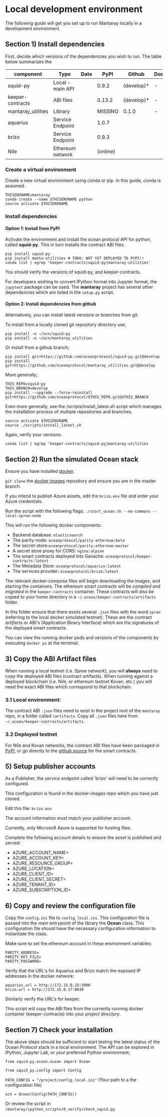 # Local development environment

The following guide will get you set up to run Mantaray locally in a development environment. 

## Section 1) Install dependencies 

First, decide which versions of the dependencies you wish to run. The table below summarizes the 

| component          | Type             | Date | PyPI     | Github     | Dockerhub | Kubernetes |
| ------------------ | ---------------- | ---- | -------- | ---------- | --------- | ---------- |
| squid-py           | Local -main API  |      | 0.9.2    | (develop)* | -         | -          |
| keeper-contracts   | ABI files        |      | 0.13.2   | (develop)* | -         | -          |
| mantaray_utilities | Library          |      | MISSING  | 0.1.0      | -         | -          |
| aquarius           | Service Endpoint |      | 1.0.7    |            |           |            |
| brizo              | Service Endpoint |      | 0.9.3    |            |           |            |
| Nile               | Ethereum network |      | (online) |            |           |            |

### Create a virtual environment

Create a new virtual environment using conda or pip. In this guide, conda is assumed. 

```
THISENVNAME=mantaray
conda create --name $THISENVNAME python
source activate $THISENVNAME
```

### Install dependencies 

#### Option 1: Install from PyPI

Activate the environment and install the ocean protocol API for python, 
called **squid-py**. This in turn installs the contract ABI files. 

```
pip install squid-py
pip install manta-utilities # TODO: NOT YET DEPLOYED TO PYPI!!
conda list | egrep 'keeper-contracts|squid-py|mantaray-utilities'
```

You should verify the versions of squid-py, and keeper-contracts. 

For developers wishing to convert IPython format into Jupyter format, the `jupytext` 
package can be used. The **mantaray** project has several other dependencies 
which are listed in the `setup.py` script.

#### Option 2: Install dependencies from github

Alternatively, you can install latest versions or branches from git. 

To install from a locally cloned git repository directory use;

```
pip install -e ~/ocn/squid-py
pip install -e ~/ocn/mantaray_utilities
```

Or install from a github branch;
```
pip install git+https://github.com/oceanprotocol/squid-py.git@develop
pip install git+https://github.com/oceanprotocol/mantaray_utilities.git@develop
```

More generally;
```
THIS_REPO=squid-py
THIS_BRANCH=develop
pip install --upgrade --force-reinstall git+https://github.com/oceanprotocol/$THIS_REPO.git@$THIS_BRANCH
```

Even more generally, see the /scripts/install_latest.sh script which manages the 
installation process of multiple repositories and branches. 
```
source activate $THISENVNAME
source ./scripts/install_latest.sh
```

Again, verify your versions: 

```
conda list | egrep 'keeper-contracts|squid-py|mantaray-utilities
```

## Section 2) Run the simulated Ocean stack

Ensure you have installed [docker](https://docs.docker.com/install/). 

`git clone` the [docker images](https://github.com/oceanprotocol/barge) repository and ensure you are in the master branch. 


If you intend to publish Azure assets, edit the `brizo.env` file and enter your Azure credentials. 

Run the script with the following flags; `./start_ocean.sh --no-commons --local-spree-node`

This will run the following docker components:

- Backend database: `elasticsearch`
- The parity-node: `oceanprotocol/parity-ethereum:beta`
- The secret-store:`oceanprotocol/parity-ethereum:master`
- A secret store proxy for CORS: `nginx:alpine` 
- The smart contracts deployed into Ganache: `oceanprotocol/keeper-contracts:latest`
- The Metadata Store: `oceanprotocol/aquarius:latest`
- The services provider: `oceanprotocol/brizo:latest`

The relevant docker-compose files will begin downloading the images, and starting the 
containers. The ethereum smart contracts will be *compiled* and *migrated* in the 
`keeper-contracts` container. These contracts will also be copied to your home 
directory in a `~/.ocean/keeper-contracts/artifacts` folder. 

In this folder ensure that there exists several `.json` files with the word `spree` 
(referring to the local docker simulated testnet). These are the contract *artifacts* 
or ABI's (Application Binary Interface) which are the signatures of the deployed 
smart contracts. 

You can view the running docker pods and versions of the components by executing `docker ps` at the terminal. 

## 3) Copy the ABI Artifact files

When running a local testnet (i.e. Spree network), you will **always** need to copy 
the deployed ABI files (contract artifacts). When running against a deployed blockchain 
(i.e. Nile, or ethereum testnet Kovan, etc.) you will need the exact ABI files which 
correspond to that blockchain. 

### 3.1 Local environment: 
The contract ABI `.json` files need to exist in the project root of the `mantaray` 
repo, in a folder called `\artifacts`. Copy all `.json`  files here 
from `~/.ocean/keeper-contracts/artifacts`. 

### 3.2 Deployed testnet

For Nile and Kovan networks, the contract ABI files have been packaged 
in [PyPI](https://pypi.org/project/keeper-contracts/), or go directly to 
the [github source](https://github.com/oceanprotocol/keeper-contracts) for 
the smart contracts. 

## 5) Setup publisher accounts 

As a Publisher, the service endpoint called 'brizo' will need to be correctly configured. 

This configuration is found in the docker-images repo which you have just cloned. 

Edit this file: `brizo.env`

The account information must match your publisher account. 

Currently, only Microsoft Azure is supported for hosting files. 

Complete the following account details to ensure the asset is published and served: 

- AZURE_ACCOUNT_NAME=
- AZURE_ACCOUNT_KEY=
- AZURE_RESOURCE_GROUP=
- AZURE_LOCATION=
- AZURE_CLIENT_ID=
- AZURE_CLIENT_SECRET=
- AZURE_TENANT_ID=
- AZURE_SUBSCRIPTION_ID=

## 6) Copy and review the configuration file

Copy the `config.ini` file to `config_local.ini`. This configuration file is passed into the main entrypoint of the library
the **Ocean** class. This configuration file should have the necessary configuration information to instantiate the class. 

Make sure to set the ethereum account in these environment variables:  

```
PARITY_ADDRESS=
PARITY_KEY_FILE=
PARITY_PASSWORD=
```

Verify that the URL's for Aquarius and Brizo match the exposed IP addresses in the docker network: 

```
aquarius.url = http://172.15.0.15:5000
brizo.url = http://172.15.0.17:8030
```

Similarly verify the URL's for keeper. 

This script will copy the ABI  files from the currently running 
docker container (keeper-contracts) into your *project directory*. 

## Section 7) Check your installation

The above steps should be sufficient to start testing the latest status of the Ocean Protocol stack in a local environment. 
The API can be explored in IPython, Jupyter Lab, or your preferred Python environment;

`from squid-py.ocean.ocean import Ocean`

`from squid_py.config import Config`

`PATH_CONFIG = "/project/config_local.ini"` (Your path to a the configuration file)

`ocn = Ocean(Config(PATH_CONFIG))`

Or review the script in `/mantaray/ipython_scripts/0_verify/check_squid.py`. 
